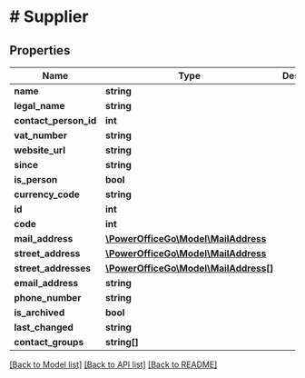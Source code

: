# # Supplier

## Properties

Name | Type | Description | Notes
------------ | ------------- | ------------- | -------------
**name** | **string** |  | [optional]
**legal_name** | **string** |  | [optional]
**contact_person_id** | **int** |  | [optional]
**vat_number** | **string** |  | [optional]
**website_url** | **string** |  | [optional]
**since** | **string** |  | [optional]
**is_person** | **bool** |  | [optional]
**currency_code** | **string** |  | [optional]
**id** | **int** |  | [optional]
**code** | **int** |  | [optional]
**mail_address** | [**\PowerOfficeGo\Model\MailAddress**](MailAddress.md) |  | [optional]
**street_address** | [**\PowerOfficeGo\Model\MailAddress**](MailAddress.md) |  | [optional]
**street_addresses** | [**\PowerOfficeGo\Model\MailAddress[]**](MailAddress.md) |  | [optional]
**email_address** | **string** |  | [optional]
**phone_number** | **string** |  | [optional]
**is_archived** | **bool** |  | [optional]
**last_changed** | **string** |  | [optional]
**contact_groups** | **string[]** |  | [optional]

[[Back to Model list]](../../README.md#models) [[Back to API list]](../../README.md#endpoints) [[Back to README]](../../README.md)
